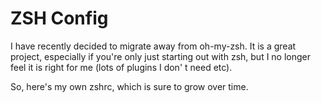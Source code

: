 # ZSH Config #

I have recently decided to migrate away from oh-my-zsh. It is a great project, especially if you're
only just starting out with zsh, but I no longer feel it is right for me (lots of plugins I don' t
need etc).

So, here's my own zshrc, which is sure to grow over time.
